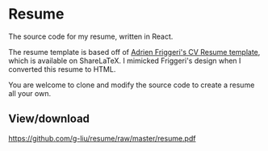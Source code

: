 Resume
======
The source code for my resume, written in React.

The resume template is based off of [Adrien Friggeri's CV Resume template](https://github.com/afriggeri/cv), which is available on ShareLaTeX. I mimicked Friggeri's design when I converted this resume to HTML.

You are welcome to clone and modify the source code to create a resume all your own.

View/download
------
https://github.com/g-liu/resume/raw/master/resume.pdf
